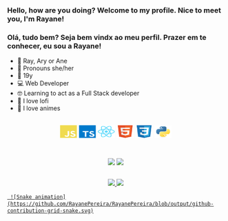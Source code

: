 ### Hello, how are you doing? Welcome to my profile. Nice to meet you, I'm Rayane!
### Olá, tudo bem? Seja bem vindx ao meu perfil. Prazer em te conhecer, eu sou a Rayane!

- 🌠 Ray, Ary or Ane
- 🌸 Pronouns she/her
- 🎂 19y
- 💻 Web Developer
- 🤓 Learning to act as a Full Stack developer
- 💞 I love lofi
- 🤩 I love animes

<div style="display: inline_block"
     align="center"><br>
  <img align="center" alt="Rafa-Js" height="30" width="40" src="https://raw.githubusercontent.com/devicons/devicon/master/icons/javascript/javascript-plain.svg">
  <img align="center" alt="Rafa-Ts" height="30" width="40" src="https://raw.githubusercontent.com/devicons/devicon/master/icons/typescript/typescript-plain.svg">
  <img align="center" alt="Rafa-React" height="30" width="40" src="https://raw.githubusercontent.com/devicons/devicon/master/icons/react/react-original.svg">
  <img align="center" alt="Rafa-HTML" height="30" width="40" src="https://raw.githubusercontent.com/devicons/devicon/master/icons/html5/html5-original.svg">
  <img align="center" alt="Rafa-CSS" height="30" width="40" src="https://raw.githubusercontent.com/devicons/devicon/master/icons/css3/css3-original.svg">
  <img align="center" alt="Rafa-Python" height="30" width="40" src="https://raw.githubusercontent.com/devicons/devicon/master/icons/python/python-original.svg">
 </div>

##

<div align="center"><br>
  <a href="https://instagram.com/r4yy4n3" target="_blank"><img src="https://img.shields.io/badge/-Instagram-%23E4405F?style=for-the-badge&logo=instagram&logoColor=white" target="_blank"></a>
  <a href="https://www.linkedin.com/in/rayane-pereira-6ab6b5199/" target="_blank"><img src="https://img.shields.io/badge/-LinkedIn-%230077B5?style=for-the-badge&logo=linkedin&logoColor=white" target="_blank"></a> 
</div>
 
 ##
 
 <div align="center">
  <a href="https://github.com/RayanePereira">
  <img height="180em" src="https://github-readme-stats.vercel.app/api?username=RayanePereira&show_icons=true&theme=cobalt&include_all_commits=true&count_private=true"/>
  <img height="180em" src="https://github-readme-stats.vercel.app/api/top-langs/?username=RayanePereira&layout=compact&langs_count=7&theme=cobalt"/>
</div>
 
     ![Snake animation](https://github.com/RayanePereira/RayanePereira/blob/output/github-contribution-grid-snake.svg)
     
